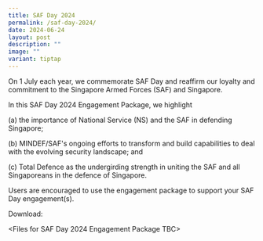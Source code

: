 ```yaml
---
title: SAF Day 2024
permalink: /saf-day-2024/
date: 2024-06-24
layout: post
description: ""
image: ""
variant: tiptap
---
```

<p>On 1 July each year, we commemorate SAF Day and reaffirm our loyalty and
commitment to the Singapore Armed Forces (SAF) and Singapore.</p>
<p>In this SAF Day 2024 Engagement Package, we highlight</p>
<p>(a) the importance of National Service (NS) and the SAF in defending Singapore;</p>
<p>(b) MINDEF/SAF's ongoing efforts to transform and build capabilities to
deal with the evolving security landscape; and</p>
<p>(c) Total Defence as the undergirding strength in uniting the SAF and
all Singaporeans in the defence of Singapore.</p>
<p>Users are encouraged to use the engagement package to support your SAF
Day engagement(s).</p>
<p>Download:</p>
<p>&lt;Files for SAF Day 2024 Engagement Package TBC&gt;</p>
<p></p>